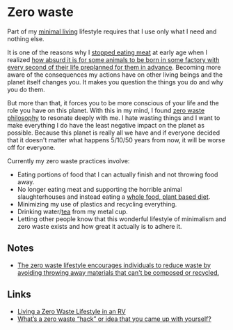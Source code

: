 # Zero waste

Part of my [minimal living](../minimalism/index.md) lifestyle requires that I use only what I need and nothing else.

It is one of the reasons why I [stopped eating meat](veganism.md) at early age when I realized [how absurd it is for some animals to be born in some factory with every second of their life preplanned for them in advance](https://medium.com/@nikitavoloboev/what-it-means-to-live-a-conscious-life-c96f6517077). Becoming more aware of the consequences my actions have on other living beings and the planet itself changes you. It makes you question the things you do and why you do them.

But more than that, it forces you to be more conscious of your life and the role you have on this planet. With this in my mind, I found [zero waste philosophy](http://en.wikipedia.org/wiki/Zero_waste) to resonate deeply with me. I hate wasting things and I want to make everything I do have the least negative impact on the planet as possible. Because this planet is really all we have and if everyone decided that it doesn't matter what happens 5/10/50 years from now, it will be worse off for everyone.

Currently my zero waste practices involve:

- Eating portions of food that I can actually finish and not throwing food away.
- No longer eating meat and supporting the horrible animal slaughterhouses and instead eating a [whole food, plant based diet](../health/nutrition/index.md).
- Minimizing my use of plastics and recycling everything.
- Drinking water/[tea](../health/nutrition/drinks/tea.md) from my metal cup.
- Letting other people know that this wonderful lifestyle of minimalism and zero waste exists and how great it actually is to adhere it.

## Notes

- [The zero waste lifestyle encourages individuals to reduce waste by avoiding throwing away materials that can't be composed or recycled.](https://joshavanier.github.io/wiki/zero_waste.html)

## Links

- [Living a Zero Waste Lifestyle in an RV](https://www.your-rv-lifestyle.com/zero-waste-lifestyle-rv/)
- [What’s a zero waste “hack” or idea that you came up with yourself?](https://www.reddit.com/r/ZeroWaste/comments/zxr946/whats_a_zero_waste_hack_or_idea_that_you_came_up/)
